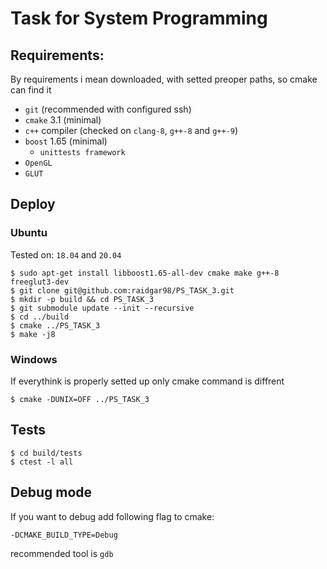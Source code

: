 # Task for System Programming

## Requirements:

By requirements i mean downloaded, with setted preoper paths, so cmake can find it

* `git` (recommended with configured ssh)
* `cmake` 3.1 (minimal)
* `c++` compiler (checked on `clang-8`, `g++-8` and `g++-9`)
* `boost` 1.65 (minimal)
    * `unittests framework`
* `OpenGL`
* `GLUT`

## Deploy

### Ubuntu

Tested on: `18.04` and `20.04`

    $ sudo apt-get install libboost1.65-all-dev cmake make g++-8 freeglut3-dev
    $ git clone git@github.com:raidgar98/PS_TASK_3.git
    $ mkdir -p build && cd PS_TASK_3
    $ git submodule update --init --recursive
    $ cd ../build 
    $ cmake ../PS_TASK_3
    $ make -j8

### Windows

If everythink is properly setted up only cmake command is diffrent

    $ cmake -DUNIX=OFF ../PS_TASK_3

## Tests

    $ cd build/tests
    $ ctest -l all

## Debug mode

If you want to debug add following flag to cmake:

    -DCMAKE_BUILD_TYPE=Debug

recommended tool is `gdb`